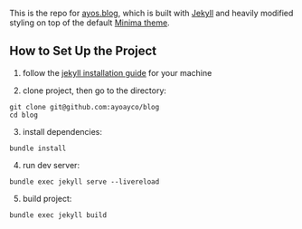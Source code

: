 This is the repo for [ayos.blog](https://ayos.blog), which is built with [Jekyll](https://jekyllrb.com) and heavily modified styling on top of the default [Minima theme](https://github.com/jekyll/minima).

## How to Set Up the Project

1. follow the [jekyll installation guide](https://jekyllrb.com/docs/installation) for your machine

2. clone project, then go to the directory:
```
git clone git@github.com:ayoayco/blog
cd blog
```

3. install dependencies:
```
bundle install
```

4. run dev server:
```
bundle exec jekyll serve --livereload
```

5. build project:
```
bundle exec jekyll build
```
